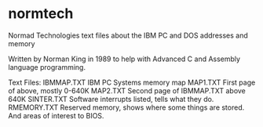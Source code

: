 normtech
========

Normad Technologies text files about the IBM PC and DOS addresses and memory

Written by Norman King in 1989 to help with Advanced C and Assembly language programming.


Text Files:
IBMMAP.TXT                   IBM PC Systems memory map
MAP1.TXT                     First page of above, mostly 0-640K
MAP2.TXT                     Second page of IBMMAP.TXT above 640K
SINTER.TXT                   Software interrupts listed, tells what they do.
RMEMORY.TXT                  Reserved memory, shows where some things are
                             stored. And areas of interest to BIOS.
